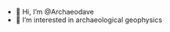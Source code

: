 - 👋 Hi, I’m @Archaeodave
- 👀 I’m interested in archaeological geophysics


<!---
Archaeodave/Archaeodave is a ✨ special ✨ repository because its `README.md` (this file) appears on your GitHub profile.
You can click the Preview link to take a look at your changes.
--->
